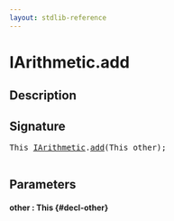 ```yaml
---
layout: stdlib-reference
---
```


# IArithmetic\.add

## Description





## Signature 

<pre>
This <a href="/stdlib-reference/interfaces/IArithmetic/index" class="code_type">IArithmetic</a>.<a href="/stdlib-reference/interfaces/IArithmetic/add">add</a>(This <span class='code_param'>other</span>);

</pre>

## Parameters

#### other  : This {#decl-other}

